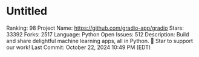 # Untitled

Ranking: 98
Project Name: https://github.com/gradio-app/gradio
Stars: 33392
Forks: 2517
Language: Python
Open Issues: 512
Description: Build and share delightful machine learning apps, all in Python. 🌟 Star to support our work!
Last Commit: October 22, 2024 10:49 PM (EDT)